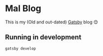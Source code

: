 # Mal Blog
This is my (Old and out-dated) [Gatsby](http://gatsbyjs.org) blog 😊

## Running in development
`gatsby develop`
